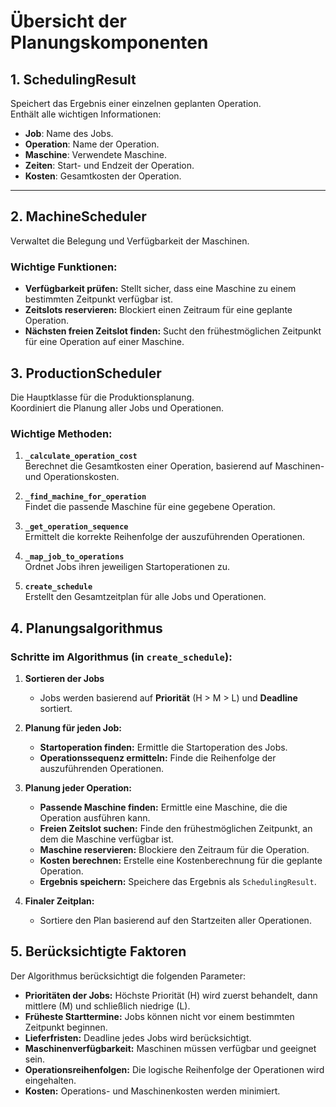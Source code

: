# Übersicht der Planungskomponenten

## **1. SchedulingResult**
Speichert das Ergebnis einer einzelnen geplanten Operation.  
Enthält alle wichtigen Informationen:

- **Job**: Name des Jobs.
- **Operation**: Name der Operation.
- **Maschine**: Verwendete Maschine.
- **Zeiten**: Start- und Endzeit der Operation.
- **Kosten**: Gesamtkosten der Operation.

---

## **2. MachineScheduler**
Verwaltet die Belegung und Verfügbarkeit der Maschinen.

### **Wichtige Funktionen:**
- **Verfügbarkeit prüfen:** Stellt sicher, dass eine Maschine zu einem bestimmten Zeitpunkt verfügbar ist.
- **Zeitslots reservieren:** Blockiert einen Zeitraum für eine geplante Operation.
- **Nächsten freien Zeitslot finden:** Sucht den frühestmöglichen Zeitpunkt für eine Operation auf einer Maschine.

## **3. ProductionScheduler**
Die Hauptklasse für die Produktionsplanung.  
Koordiniert die Planung aller Jobs und Operationen.

### **Wichtige Methoden:**
1. **`_calculate_operation_cost`**  
   Berechnet die Gesamtkosten einer Operation, basierend auf Maschinen- und Operationskosten.

2. **`_find_machine_for_operation`**  
   Findet die passende Maschine für eine gegebene Operation.

3. **`_get_operation_sequence`**  
   Ermittelt die korrekte Reihenfolge der auszuführenden Operationen.

4. **`_map_job_to_operations`**  
   Ordnet Jobs ihren jeweiligen Startoperationen zu.

5. **`create_schedule`**  
   Erstellt den Gesamtzeitplan für alle Jobs und Operationen.

## **4. Planungsalgorithmus**
### **Schritte im Algorithmus (in `create_schedule`):**
1. **Sortieren der Jobs**  
   - Jobs werden basierend auf **Priorität** (H > M > L) und **Deadline** sortiert.

2. **Planung für jeden Job:**  
   - **Startoperation finden:** Ermittle die Startoperation des Jobs.
   - **Operationssequenz ermitteln:** Finde die Reihenfolge der auszuführenden Operationen.

3. **Planung jeder Operation:**  
   - **Passende Maschine finden:** Ermittle eine Maschine, die die Operation ausführen kann.
   - **Freien Zeitslot suchen:** Finde den frühestmöglichen Zeitpunkt, an dem die Maschine verfügbar ist.
   - **Maschine reservieren:** Blockiere den Zeitraum für die Operation.
   - **Kosten berechnen:** Erstelle eine Kostenberechnung für die geplante Operation.
   - **Ergebnis speichern:** Speichere das Ergebnis als `SchedulingResult`.

4. **Finaler Zeitplan:**  
   - Sortiere den Plan basierend auf den Startzeiten aller Operationen.

## **5. Berücksichtigte Faktoren**
Der Algorithmus berücksichtigt die folgenden Parameter:

- **Prioritäten der Jobs:** Höchste Priorität (H) wird zuerst behandelt, dann mittlere (M) und schließlich niedrige (L).
- **Früheste Starttermine:** Jobs können nicht vor einem bestimmten Zeitpunkt beginnen.
- **Lieferfristen:** Deadline jedes Jobs wird berücksichtigt.
- **Maschinenverfügbarkeit:** Maschinen müssen verfügbar und geeignet sein.
- **Operationsreihenfolgen:** Die logische Reihenfolge der Operationen wird eingehalten.
- **Kosten:** Operations- und Maschinenkosten werden minimiert.


